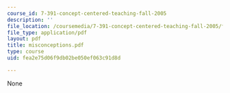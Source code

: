 ```yaml
---
course_id: 7-391-concept-centered-teaching-fall-2005
description: ''
file_location: /coursemedia/7-391-concept-centered-teaching-fall-2005/fea2e75d06f9db02be050ef063c91d8d_misconceptions.pdf
file_type: application/pdf
layout: pdf
title: misconceptions.pdf
type: course
uid: fea2e75d06f9db02be050ef063c91d8d

---
```

None